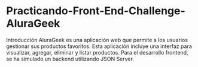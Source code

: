 # Practicando-Front-End-Challenge-AluraGeek
Introducción
AluraGeek es una aplicación web que permite a los usuarios gestionar sus productos favoritos. Esta aplicación incluye una interfaz para visualizar, agregar, eliminar y listar productos. Para el desarrollo frontend, se ha simulado un backend utilizando JSON Server.
